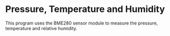 # Pressure, Temperature and Humidity

This program uses the BME280 sensor module to measure the pressure, temperature and relative humidity.